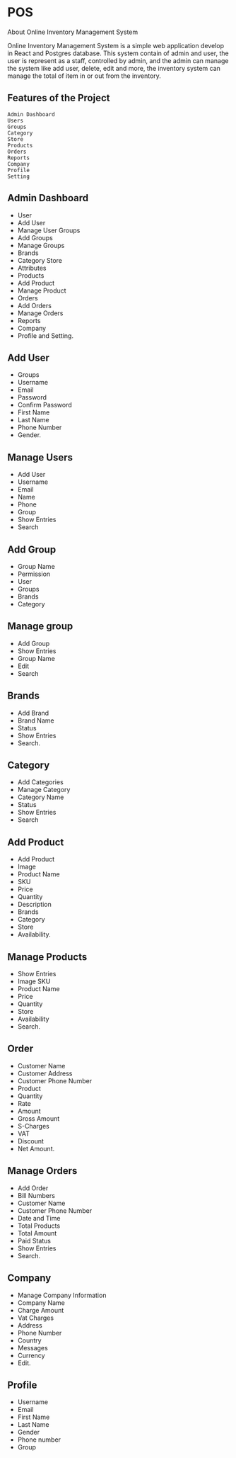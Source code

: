 # POS
About Online Inventory Management System

Online Inventory Management System is a simple web application develop in React and Postgres database. This system contain of admin and user, the user is represent as a staff, controlled by admin, and the admin can manage the system like add user, delete, edit and more, the inventory system can manage the total of item in or out from the inventory.

## Features of the Project

    Admin Dashboard
    Users
    Groups
    Category
    Store
    Products
    Orders
    Reports
    Company
    Profile
    Setting
    
## Admin Dashboard

- User
- Add User 
- Manage User Groups
- Add Groups 
- Manage Groups
- Brands
- Category Store
- Attributes 
- Products 
- Add Product 
- Manage Product
- Orders 
- Add Orders
- Manage Orders 
- Reports 
- Company
- Profile and Setting.

## Add User

- Groups
- Username
- Email 
- Password
- Confirm Password
- First Name
- Last Name
- Phone Number
- Gender.

## Manage Users

- Add User 
- Username
- Email
- Name
- Phone 
- Group
- Show Entries
- Search

## Add Group

- Group Name
- Permission
- User
- Groups
- Brands
- Category

## Manage group

- Add Group
- Show Entries
- Group Name
- Edit
- Search

## Brands

- Add Brand
- Brand Name
- Status
- Show Entries
- Search.

## Category

- Add Categories
- Manage Category
- Category Name
- Status
- Show Entries
- Search

## Add Product

- Add Product
- Image
- Product Name
- SKU
- Price
- Quantity
- Description
- Brands
- Category
- Store
- Availability.

## Manage Products

- Show Entries
- Image SKU
- Product Name
- Price
- Quantity
- Store
- Availability 
- Search.

## Order
- Customer Name
- Customer Address
- Customer Phone Number
- Product
- Quantity
- Rate
- Amount
- Gross Amount
- S-Charges
- VAT
- Discount
- Net Amount.

## Manage Orders

- Add Order
- Bill Numbers
- Customer Name
- Customer Phone Number
- Date and Time
- Total Products
- Total Amount
- Paid Status
- Show Entries
- Search.

## Company

- Manage Company Information
- Company Name
- Charge Amount
- Vat Charges
- Address
- Phone Number
- Country 
- Messages
- Currency 
- Edit.

## Profile

- Username
 - Email 
 - First Name
 - Last Name
 - Gender
 - Phone number
 - Group
